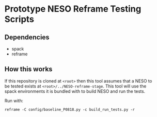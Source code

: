 # Prototype NESO Reframe Testing Scripts

## Dependencies
* spack
* reframe

## How this works

If this repository is cloned at ``<root>`` then this tool assumes that a NESO to be tested exists at ``<root>/../NESO-reframe-stage``. This tool will use the spack environments it is bundled with to build NESO and run the tests.

Run with:

```
reframe -C config/baseline_P0818.py -c build_run_tests.py -r 
```



